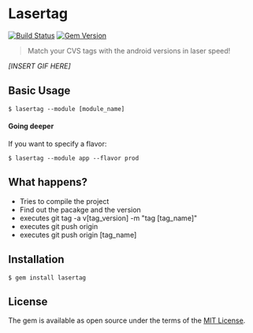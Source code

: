 # Lasertag
[![Build Status](https://travis-ci.org/cesarferreira/lasertag.svg?branch=master)](https://travis-ci.org/cesarferreira/lasertag) [![Gem Version](https://badge.fury.io/rb/lasertag.svg)](https://badge.fury.io/rb/lasertag)

> Match your CVS tags with the android versions in laser speed!

*[INSERT GIF HERE]*


## Basic Usage

    $ lasertag --module [module_name]

#### Going deeper

If you want to specify a flavor:

    $ lasertag --module app --flavor prod

## What happens?

- Tries to compile the project
- Find out the pacakge and the version
- executes git tag -a v[tag_version] -m "tag [tag_name]"
- executes git push origin
- executes git push origin [tag_name]


## Installation

    $ gem install lasertag

## License

The gem is available as open source under the terms of the [MIT License](http://opensource.org/licenses/MIT).

